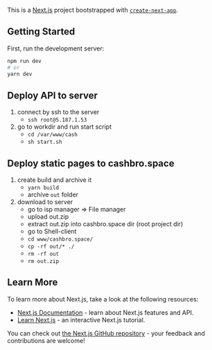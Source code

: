 This is a [Next.js](https://nextjs.org/) project bootstrapped with [`create-next-app`](https://github.com/vercel/next.js/tree/canary/packages/create-next-app).

## Getting Started

First, run the development server:

```bash
npm run dev
# or
yarn dev
```

## Deploy API to server

  
1. connect by ssh to the server
	- `ssh root@5.187.1.53`
2. go to workdir and run start script 
	- `cd /var/www/cash`
	- `sh start.sh `

## Deploy static pages to cashbro.space
1. create build and archive it
	- `yarn build`
	- archive `out` folder
2. download to server 
	- go to isp manager => File manager
	- upload out.zip
	- extract out.zip into cashbro.space dir (root project dir)
	- go to Shell-client
	- `cd www/cashbro.space/ `
	- `cp -rf out/* ./  `
	- `rm -rf out`
	- `rm out.zip`

## Learn More

To learn more about Next.js, take a look at the following resources:

- [Next.js Documentation](https://nextjs.org/docs) - learn about Next.js features and API.
- [Learn Next.js](https://nextjs.org/learn) - an interactive Next.js tutorial.

You can check out [the Next.js GitHub repository](https://github.com/vercel/next.js/) - your feedback and contributions are welcome!

